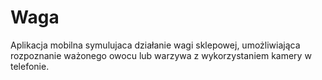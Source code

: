 # Waga
Aplikacja mobilna symulujaca działanie wagi sklepowej, umożliwiająca rozpoznanie ważonego owocu lub warzywa z wykorzystaniem kamery w telefonie.
